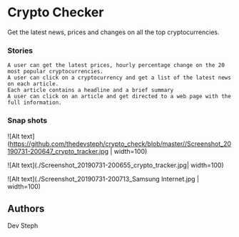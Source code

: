 # Crypto Checker

Get the latest news, prices and changes on all the top cryptocurrencies.

### Stories

```
A user can get the latest prices, hourly percentage change on the 20 most popular cryptocurrencies.
A user can click on a cryptocurrency and get a list of the latest news on each article.
Each article contains a headline and a brief summary
A user can click on an article and get directed to a web page with the full information.
```

### Snap shots

![Alt text](https://github.com/thedevsteph/crypto_check/blob/master//Screenshot_20190731-200647_crypto_tracker.jpg | width=100)

![Alt text](./Screenshot_20190731-200655_crypto_tracker.jpg| width=100)

![Alt text](./Screenshot_20190731-200713_Samsung Internet.jpg | width=100)

## Authors
Dev Steph


